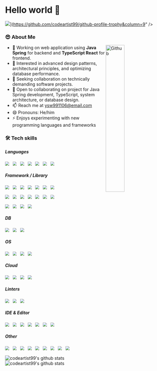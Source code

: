 # Hello world 👋</br>

<img src="https://github-profile-trophy.vercel.app/?username=codeartist99&theme=flat"/>](https://github.com/codeartist99/github-profile-trophy&column=9" />

### 😎 About Me

<img width="35%" align="right" alt="Github" src="https://user-images.githubusercontent.com/48678280/88862734-4903af80-d201-11ea-968b-9c939d88a37c.gif" />

- 🔭 Working on web application using **Java Spring** for backend and **TypeScript React** for frontend.
- 🌱 Interested in advanced design patterns, architectural principles, and optimizing database performance.
- 👯 Seeking collaboration on technically demanding software projects.
- 💬 Open to collaborating on project for Java Spring development, TypeScript, system architecture, or database design.
- 📫 Reach me at ysw991106@email.com
- 😄 Pronouns: He/him
- ⚡ Enjoys experimenting with new programming languages and frameworks

### 🛠 Tech skills

##### Languages

<img src="https://img.shields.io/badge/java-%23ED8B00.svg?style=for-the-badge&logo=openjdk&logoColor=white" style="zoom:80%;" /> &nbsp; 
<img src="https://img.shields.io/badge/JavaScript-323330?style=for-the-badge&logo=javascript&logoColor=F7DF1E" style="zoom:80%;" /> &nbsp; 
<img src="https://img.shields.io/badge/TypeScript-007ACC?style=for-the-badge&logo=typescript&logoColor=white" style="zoom:80%;" /> &nbsp; 
<img src="https://img.shields.io/badge/json-5E5C5C?style=for-the-badge&logo=json&logoColor=white" style="zoom:80%;" /> &nbsp; 
<img src="https://img.shields.io/badge/Markdown-000000?style=for-the-badge&logo=markdown&logoColor=white" style="zoom:80%;" /> &nbsp;
<img src="https://img.shields.io/badge/C-00599C?style=for-the-badge&logo=c&logoColor=white" style="zoom:80%;" /> &nbsp; 
<img src="https://img.shields.io/badge/Python-FFD43B?style=for-the-badge&logo=python&logoColor=blue" style="zoom:80%;" /> &nbsp;    

##### Framework / Library

<img src="https://img.shields.io/badge/gradle-02303A?style=for-the-badge&logo=gradle&logoColor=white" style="zoom:80%;" /> &nbsp; 
<img src="https://img.shields.io/badge/Spring-6DB33F?style=for-the-badge&logo=spring&logoColor=white" style="zoom:80%;" /> &nbsp; 
<img src="https://img.shields.io/badge/Spring_Boot-F2F4F9?style=for-the-badge&logo=spring-boot" style="zoom:80%;" /> &nbsp; 
<img src="https://img.shields.io/badge/Spring_Security-6DB33F?style=for-the-badge&logo=Spring-Security&logoColor=white" style="zoom:80%;" /> &nbsp; 
<img src="https://img.shields.io/badge/Junit5-25A162?style=for-the-badge&logo=junit5&logoColor=white" style="zoom:80%;" /> &nbsp; 
<img src="https://img.shields.io/badge/JWT-000000?style=for-the-badge&logo=JSON%20web%20tokens&logoColor=white" style="zoom:80%;" /> &nbsp; 
<img src="https://img.shields.io/badge/Docker-2CA5E0?style=for-the-badge&logo=docker&logoColor=white" style="zoom:80%;" /> &nbsp; 

<img src="https://img.shields.io/badge/Node%20js-339933?style=for-the-badge&logo=nodedotjs&logoColor=white" style="zoom:80%;" /> &nbsp; 
<img src="https://img.shields.io/badge/ts--node-3178C6?style=for-the-badge&logo=ts-node&logoColor=white" style="zoom:80%;" /> &nbsp; 
<img src="https://img.shields.io/badge/npm-CB3837?style=for-the-badge&logo=npm&logoColor=white" style="zoom:80%;" /> &nbsp; 
<img src="https://img.shields.io/badge/Yarn-2C8EBB?style=for-the-badge&logo=yarn&logoColor=white" style="zoom:80%;" /> &nbsp; 
<img src="https://img.shields.io/badge/bun-282a36?style=for-the-badge&logo=bun&logoColor=fbf0df" style="zoom:80%;" /> &nbsp; 
<img src="https://img.shields.io/badge/Express%20js-000000?style=for-the-badge&logo=express&logoColor=white" style="zoom:80%;" /> &nbsp; 
<img src="https://img.shields.io/badge/nestjs-E0234E?style=for-the-badge&logo=nestjs&logoColor=white" style="zoom:80%;" /> &nbsp; 

<img src="https://img.shields.io/badge/React-20232A?style=for-the-badge&logo=react&logoColor=61DAFB" style="zoom:80%;" /> &nbsp; 
<img src="https://img.shields.io/badge/Tailwind_CSS-38B2AC?style=for-the-badge&logo=tailwind-css&logoColor=white" style="zoom:80%;" /> &nbsp; 
<img src="https://img.shields.io/badge/daisyUI-1ad1a5?style=for-the-badge&logo=daisyui&logoColor=white" style="zoom:80%;" /> &nbsp; 
<img src="https://img.shields.io/badge/axios-671ddf?&style=for-the-badge&logo=axios&logoColor=white" style="zoom:80%;" /> &nbsp; 

##### DB

<img src="https://img.shields.io/badge/MariaDB-003545?style=for-the-badge&logo=mariadb&logoColor=white" style="zoom:80%;" /> &nbsp; 
<img src="https://img.shields.io/badge/MySQL-005C84?style=for-the-badge&logo=mysql&logoColor=white" style="zoom:80%;" /> &nbsp; 
<img src="https://img.shields.io/badge/Oracle-F80000?style=for-the-badge&logo=Oracle&logoColor=white" style="zoom:80%;" /> &nbsp; 

##### OS

<img src="https://img.shields.io/badge/mac%20os-000000?style=for-the-badge&logo=apple&logoColor=white" style="zoom:80%;" /> &nbsp; 
<img src="https://img.shields.io/badge/Linux-FCC624?style=for-the-badge&logo=linux&logoColor=black" style="zoom:80%;" /> &nbsp; 
<img src="https://img.shields.io/badge/Ubuntu-E95420?style=for-the-badge&logo=ubuntu&logoColor=white" style="zoom:80%;" /> &nbsp; 
<img src="https://img.shields.io/badge/Windows-0078D6?style=for-the-badge&logo=windows&logoColor=white" style="zoom:80%;" /> &nbsp; 

##### Cloud

<img src="https://img.shields.io/badge/Amazon_AWS-FF9900?style=for-the-badge&logo=amazonaws&logoColor=white" style="zoom:80%;" /> &nbsp; 
<img src="https://img.shields.io/badge/Google_Cloud-4285F4?style=for-the-badge&logo=google-cloud&logoColor=white" style="zoom:80%;" /> &nbsp; 
<img src="https://img.shields.io/badge/firebase-ffca28?style=for-the-badge&logo=firebase&logoColor=black" style="zoom:80%;" /> &nbsp; 
<img src="https://img.shields.io/badge/Vercel-000000?style=for-the-badge&logo=vercel&logoColor=white" style="zoom:80%;" /> &nbsp; 

##### Linters

<img src="https://img.shields.io/badge/eslint-3A33D1?style=for-the-badge&logo=eslint&logoColor=white" style="zoom:80%;" /> &nbsp; 
<img src="https://img.shields.io/badge/prettier-1A2C34?style=for-the-badge&logo=prettier&logoColor=F7BA3E" style="zoom:80%;" /> &nbsp; 
<img src="https://img.shields.io/badge/SonarLint-CB2029?style=for-the-badge&logo=sonarlint&logoColor=white" style="zoom:80%;" /> &nbsp; 

##### IDE & Editor

<img src="https://img.shields.io/badge/IntelliJ_IDEA-000000.svg?style=for-the-badge&logo=intellij-idea&logoColor=white" style="zoom:80%;" /> &nbsp; 
<img src="https://img.shields.io/badge/NeoVim-%2357A143.svg?&style=for-the-badge&logo=neovim&logoColor=white" style="zoom:80%;" /> &nbsp; 
<img src="https://img.shields.io/badge/VIM-%2311AB00.svg?&style=for-the-badge&logo=vim&logoColor=white" style="zoom:80%;" /> &nbsp; 
<img src="https://img.shields.io/badge/VSCode-0078D4?style=for-the-badge&logo=visual%20studio%20code&logoColor=white" style="zoom:80%;" /> &nbsp; 
<img src="https://img.shields.io/badge/Visual_Studio-5C2D91?style=for-the-badge&logo=visual%20studio&logoColor=white" style="zoom:80%;" /> &nbsp; 
<img src="https://img.shields.io/badge/WebStorm-000000?style=for-the-badge&logo=WebStorm&logoColor=white" style="zoom:80%;" /> &nbsp; 
<img src="https://img.shields.io/badge/Xcode-007ACC?style=for-the-badge&logo=Xcode&logoColor=white" style="zoom:80%;" /> &nbsp; 

##### Other

<img src="https://img.shields.io/badge/GIT-E44C30?style=for-the-badge&logo=git&logoColor=white" style="zoom:80%;" /> &nbsp;
<img src="https://img.shields.io/badge/Postman-FF6C37?style=for-the-badge&logo=Postman&logoColor=white" style="zoom:80%;" /> &nbsp; 
<img src="https://img.shields.io/badge/Figma-F24E1E?style=for-the-badge&logo=figma&logoColor=white" style="zoom:80%;" /> &nbsp; 
<img src="https://img.shields.io/badge/Jira-0052CC?style=for-the-badge&logo=Jira&logoColor=white" style="zoom:80%;" /> &nbsp; 
<img src="https://img.shields.io/badge/Trello-0052CC?style=for-the-badge&logo=trello&logoColor=white" style="zoom:80%;" /> &nbsp; 
<img src="https://img.shields.io/badge/Slack-4A154B?style=for-the-badge&logo=slack&logoColor=white" style="zoom:80%;" /> &nbsp; 
<img src="https://img.shields.io/badge/Microsoft_Teams-6264A7?style=for-the-badge&logo=microsoft-teams&logoColor=white" style="zoom:80%;" /> &nbsp; 
<img src="https://img.shields.io/badge/Notion-000000?style=for-the-badge&logo=notion&logoColor=white" style="zoom:80%;" /> &nbsp; 
<img src="https://img.shields.io/badge/Obsidian-483699?style=for-the-badge&logo=Obsidian&logoColor=white" style="zoom:80%;" /> &nbsp; 

 ![codeartist99's github stats](https://github-readme-stats.vercel.app/api?username=codeartist99&show_icons=true)
  ![codeartist99's github stats](https://github-readme-stats.vercel.app/api/top-langs/?username=codeartist99&show_icons=true&hide_border=true&title_color=004386&icon_color=004386&layout=compact)

  <!--
  **codeartitect/codeartitect** is a ✨ _special_ ✨ repository because its `README.md` (this file" /> appears on your GitHub profile.

  Here are some ideas to get you started:

  - 🔭 I’m currently working on ...
  - 🌱 I’m currently learning ...
  - 👯 I’m looking to collaborate on ...
  - 🤔 I’m looking for help with ...
  - 💬 Ask me about ...
  - 📫 How to reach me: ...
  - 😄 Pronouns: ...
  - ⚡ Fun fact: ... -->
